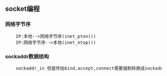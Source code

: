 ## socket编程
### 网络字节序
<pre>
    IP:本地-->网络字节序(inet_pton())
    IP:网络字节序-->本地(inet_ntop())
</pre>


### sockaddr数据结构
<pre>
    sockaddr_in 但是传给bind,accept,connect需要强制转换成sockaddr
</pre>
